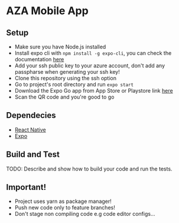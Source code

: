 # AZA Mobile App

## Setup

- Make sure you have Node.js installed
- Install expo cli with `npm install -g expo-cli`, you can check the documentation [here](https://docs.expo.dev/workflow/expo-cli/)
- Add your ssh public key to your azure account, don't add any passpharse when generating your ssh key!
- Clone this repository using the ssh option
- Go to project's root directory and run `expo start`
- Download the Expo Go app from App Store or Playstore link [here](https://expo.dev/client)
- Scan the QR code and you're good to go

## Dependecies

- [React Native](https://expo.dev)
- [Expo](https://expo.dev)

## Build and Test

TODO: Describe and show how to build your code and run the tests.

## Important!

- Project uses yarn as package manager!
- Push new code only to feature branches!
- Don't stage non compiling code e.g code editor configs...
